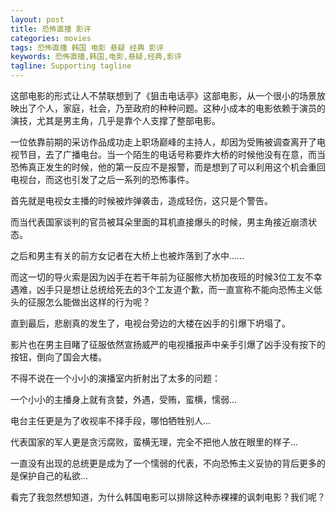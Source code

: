 ```yaml
---
layout: post
title: 恐怖直播 影评 
categories: movies
tags: 恐怖直播 韩国 电影 悬疑 经典 影评
keywords: 恐怖直播,韩国,电影,悬疑,经典,影评
tagline: Supporting tagline
---
```


这部电影的形式让人不禁联想到了《狙击电话亭》这部电影，从一个很小的场景放映出了个人，家庭，社会，乃至政府的种种问题。这种小成本的电影依赖于演员的演技，尤其是男主角，几乎是靠个人支撑了整部电影。

一位依靠前期的采访作品成功走上职场巅峰的主持人，却因为受贿被调查离开了电视节目，去了广播电台。当一个陌生的电话号称要炸大桥的时候他没有在意，而当恐怖真正发生的时候，他的第一反应不是报警，而是想到了可以利用这个机会重回电视台，而这也引发了之后一系列的恐怖事件。

首先就是电视女主播的时候被炸弹袭击，造成轻伤，这只是个警告。

而当代表国家谈判的官员被耳朵里面的耳机直接爆头的时候，男主角接近崩溃状态。

之后和男主有关的前方女记者在大桥上也被炸落到了水中......

而这一切的导火索是因为凶手在若干年前为征服修大桥加夜班的时候3位工友不幸遇难，凶手只是想让总统给死去的3个工友道个歉，而一直宣称不能向恐怖主义低头的征服怎么能做出这样的行为呢？

直到最后，悲剧真的发生了，电视台旁边的大楼在凶手的引爆下坍塌了。

影片也在男主目睹了征服依然宣扬威严的电视播报声中亲手引爆了凶手没有按下的按钮，倒向了国会大楼。

不得不说在一个小小的演播室内折射出了太多的问题：

一个小小的主播身上就有贪婪，外遇，受贿，蛮横，懦弱...

电台主任更是为了收视率不择手段，哪怕牺牲别人...

代表国家的军人更是贪污腐败，蛮横无理，完全不把他人放在眼里的样子...

一直没有出现的总统更是成为了一个懦弱的代表，不向恐怖主义妥协的背后更多的是保护自己的私欲...

看完了我忽然想知道，为什么韩国电影可以排除这种赤裸裸的讽刺电影？我们呢？
